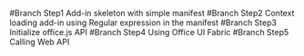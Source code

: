 #Branch Step1 Add-in skeleton with simple manifest
#Branch Step2 Context loading add-in using Regular expression in the manifest
#Branch Step3 Initialize office.js API
#Branch Step4 Using Office UI Fabric
#Branch Step5 Calling Web API
